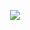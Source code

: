 <div align=center>

![](https://github.com/becskeens/Skeens_Bec_ART2210/Project1/lorrie.cranor.org/blog.jpeg)

